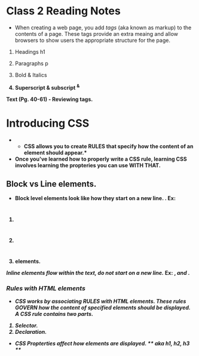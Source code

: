 # Class 2 Reading Notes

- When creating a web page, you add *tags* (aka known as markup) to the contents of a page. These tags provide an extra meaing and allow browsers to show users the appropriate structure for the page.

1. Headings  h1 
  
2. Paragraphs  p
  
3. Bold & Italics <b>
  
4. Superscript & subscript <sup> & <sub>
  
 Text (Pg. 40-61) - Reviewing tags.
 
 # Introducing CSS
 
 - * CSS allows you to create RULES that specify how the content of an element should appear.*
 - Once you've learned how to properly write a CSS rule, learning CSS involves learning the propteries you can use WITH THAT.
 
 ## Block vs Line elements.
 - Block level elements look like how they start on a new line.
 . Ex: 
 1. <h1>
 2. <p>
 3. <div> elements.
  *Inline elements flow within the text, do not start on a new line.*
  Ex: <img>, <em> and <span>.
  
  
  ### Rules with HTML elements
  - CSS works by associating RULES with HTML elements. These rules GOVERN how the content of specified elements should be displayed. A CSS rule contains two parts.
  1. Selector.
  2. Declaration.
  
  - CSS Propterties affect how elements are displayed.
  ** aka h1, h2, h3 **
  
